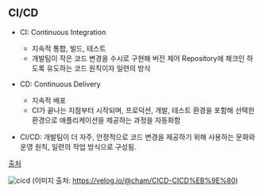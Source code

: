 ## CI/CD
- CI: Continuous Integration 
  - 지속적 통합, 빌드, 테스트
  - 개발팀이 작은 코드 변경을 수시로 구현해 버전 제어 Repository에 체크인 하도록 유도하는 코드 원칙이자 일련의 방식

- CD: Continuous Delivery
  - 지속적 배포
  - CI가 끝나는 지점부터 시작되며, 프로덕션, 개발, 테스트 환경을 포함해 선택한 환경으로 애플리케이션을 제공하는 과정을 자동화함

- CI/CD: 개발팀이 더 자주, 안정적으로 코드 변경을 제공하기 위해 사용하는 문화와 운영 원칙, 일련의 작업 방식으로 구성됨.

[출처](https://www.ciokorea.com/insider/233289)

![cicd](https://user-images.githubusercontent.com/46417892/190387301-f84e5102-5237-4d07-ae5f-91ae820d9c31.png)
(이미지 출처: https://velog.io/@cham/CICD-CICD%EB%9E%80)     
